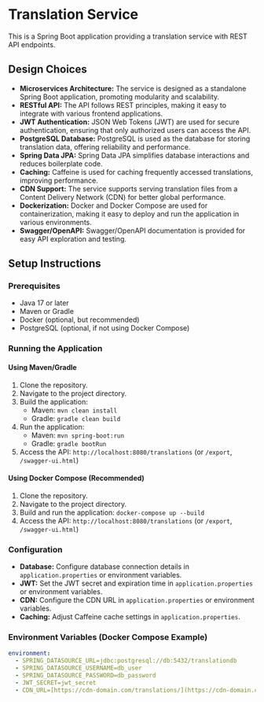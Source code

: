 # Translation Service

This is a Spring Boot application providing a translation service with REST API endpoints.

## Design Choices

* **Microservices Architecture:** The service is designed as a standalone Spring Boot application, promoting modularity and scalability.
* **RESTful API:** The API follows REST principles, making it easy to integrate with various frontend applications.
* **JWT Authentication:** JSON Web Tokens (JWT) are used for secure authentication, ensuring that only authorized users can access the API.
* **PostgreSQL Database:** PostgreSQL is used as the database for storing translation data, offering reliability and performance.
* **Spring Data JPA:** Spring Data JPA simplifies database interactions and reduces boilerplate code.
* **Caching:** Caffeine is used for caching frequently accessed translations, improving performance.
* **CDN Support:** The service supports serving translation files from a Content Delivery Network (CDN) for better global performance.
* **Dockerization:** Docker and Docker Compose are used for containerization, making it easy to deploy and run the application in various environments.
* **Swagger/OpenAPI:** Swagger/OpenAPI documentation is provided for easy API exploration and testing.

## Setup Instructions

### Prerequisites

* Java 17 or later
* Maven or Gradle
* Docker (optional, but recommended)
* PostgreSQL (optional, if not using Docker Compose)

### Running the Application

#### Using Maven/Gradle

1.  Clone the repository.
2.  Navigate to the project directory.
3.  Build the application:
    * Maven: `mvn clean install`
    * Gradle: `gradle clean build`
4.  Run the application:
    * Maven: `mvn spring-boot:run`
    * Gradle: `gradle bootRun`
5.  Access the API: `http://localhost:8080/translations` (or `/export`, `/swagger-ui.html`)

#### Using Docker Compose (Recommended)

1.  Clone the repository.
2.  Navigate to the project directory.
3.  Build and run the application: `docker-compose up --build`
4.  Access the API: `http://localhost:8080/translations` (or `/export`, `/swagger-ui.html`)

### Configuration

* **Database:** Configure database connection details in `application.properties` or environment variables.
* **JWT:** Set the JWT secret and expiration time in `application.properties` or environment variables.
* **CDN:** Configure the CDN URL in `application.properties` or environment variables.
* **Caching:** Adjust Caffeine cache settings in `application.properties`.

### Environment Variables (Docker Compose Example)

```yaml
environment:
  - SPRING_DATASOURCE_URL=jdbc:postgresql://db:5432/translationdb
  - SPRING_DATASOURCE_USERNAME=db_user
  - SPRING_DATASOURCE_PASSWORD=db_password
  - JWT_SECRET=jwt_secret
  - CDN_URL=[https://cdn-domain.com/translations/](https://cdn-domain.com/translations/)